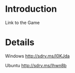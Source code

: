 # Introduction #

Link to the Game


# Details #


Windows
http://sdrv.ms/I0KJda

Ubuntu
http://sdrv.ms/Ihwn8b